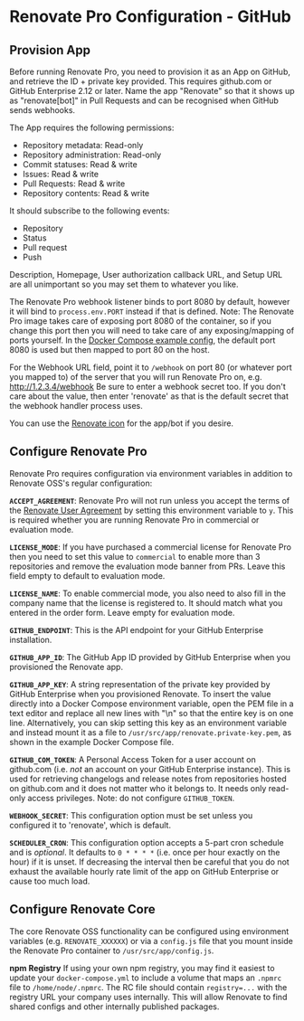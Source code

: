 # Renovate Pro Configuration - GitHub

## Provision App

Before running Renovate Pro, you need to provision it as an App on GitHub, and retrieve the ID + private key provided. This requires github.com or GitHub Enterprise 2.12 or later. Name the app "Renovate" so that it shows up as "renovate[bot]" in Pull Requests and can be recognised when GitHub sends webhooks.

The App requires the following permissions:

* Repository metadata: Read-only
* Repository administration: Read-only
* Commit statuses: Read & write
* Issues: Read & write
* Pull Requests: Read & write
* Repository contents: Read & write

It should subscribe to the following events:

* Repository
* Status
* Pull request
* Push

Description, Homepage, User authorization callback URL, and Setup URL are all unimportant so you may set them to whatever you like.

The Renovate Pro webhook listener binds to port 8080 by default, however it will bind to `process.env.PORT` instead if that is defined. Note: The Renovate Pro image takes care of exposing port 8080 of the container, so if you change this port then you will need to take care of any exposing/mapping of ports yourself. In the [Docker Compose example config](https://github.com/renovatebot/pro/blob/master/examples/docker-compose.yml), the default port 8080 is used but then mapped to port 80 on the host.

For the Webhook URL field, point it to `/webhook` on port 80 (or whatever port you mapped to) of the server that you will run Renovate Pro on, e.g. http://1.2.3.4/webhook
Be sure to enter a webhook secret too. If you don't care about the value, then enter 'renovate' as that is the default secret that the webhook handler process uses.

You can use the [Renovate icon](https://renovatebot.com/images/icon.png) for the app/bot if you desire.

## Configure Renovate Pro

Renovate Pro requires configuration via environment variables in addition to Renovate OSS's regular configuration:

**`ACCEPT_AGREEMENT`**: Renovate Pro will not run unless you accept the terms of the [Renovate User Agreement](https://renovatebot.com/user-agreement) by setting this environment variable to `y`. This is required whether you are running Renovate Pro in commercial or evaluation mode.

**`LICENSE_MODE`**: If you have purchased a commercial license for Renovate Pro then you need to set this value to `commercial` to enable more than 3 repositories and remove the evaluation mode banner from PRs. Leave this field empty to default to evaluation mode.

**`LICENSE_NAME`**: To enable commercial mode, you also need to also fill in the company name that the license is registered to. It should match what you entered in the order form. Leave empty for evaluation mode.

**`GITHUB_ENDPOINT`**: This is the API endpoint for your GitHub Enterprise installation.

**`GITHUB_APP_ID`**: The GitHub App ID provided by GitHub Enterprise when you provisioned the Renovate app.

**`GITHUB_APP_KEY`**: A string representation of the private key provided by GitHub Enterprise when you provisioned Renovate. To insert the value directly into a Docker Compose environment variable, open the PEM file in a text editor and replace all new lines with "\n" so that the entire key is on one line. Alternatively, you can skip setting this key as an environment variable and instead mount it as a file to `/usr/src/app/renovate.private-key.pem`, as shown in the example Docker Compose file.

**`GITHUB_COM_TOKEN`**: A Personal Access Token for a user account on github.com (i.e. _not_ an account on your GitHub Enterprise instance). This is used for retrieving changelogs and release notes from repositories hosted on github.com and it does not matter who it belongs to. It needs only read-only access privileges. Note: do not configure `GITHUB_TOKEN`.

**`WEBHOOK_SECRET`**: This configuration option must be set unless you configured it to 'renovate', which is default.

**`SCHEDULER_CRON`**: This configuration option accepts a 5-part cron schedule and is _optional_. It defaults to `0 * * * *` (i.e. once per hour exactly on the hour) if it is unset. If decreasing the interval then be careful that you do not exhaust the available hourly rate limit of the app on GitHub Enterprise or cause too much load.

## Configure Renovate Core

The core Renovate OSS functionality can be configured using environment variables (e.g. `RENOVATE_XXXXXX`) or via a `config.js` file that you mount inside the Renovate Pro container to `/usr/src/app/config.js`.

**npm Registry** If using your own npm registry, you may find it easiest to update your `docker-compose.yml` to include a volume that maps an `.npmrc` file to `/home/node/.npmrc`. The RC file should contain `registry=...` with the registry URL your company uses internally. This will allow Renovate to find shared configs and other internally published packages.
